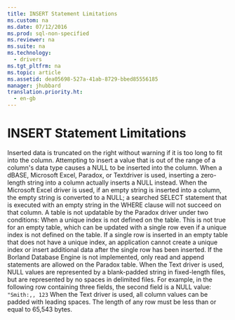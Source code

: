 ```yaml
---
title: INSERT Statement Limitations
ms.custom: na
ms.date: 07/12/2016
ms.prod: sql-non-specified
ms.reviewer: na
ms.suite: na
ms.technology: 
  - drivers
ms.tgt_pltfrm: na
ms.topic: article
ms.assetid: dea05698-527a-41ab-8729-bbed85556185
manager: jhubbard
translation.priority.ht: 
  - en-gb
---
```

# INSERT Statement Limitations
<?xml version="1.0" encoding="utf-8"?>
<developerConceptualDocument xmlns="http://ddue.schemas.microsoft.com/authoring/2003/5" xmlns:xlink="http://www.w3.org/1999/xlink" xmlns:xsi="http://www.w3.org/2001/XMLSchema-instance" xsi:schemaLocation="http://ddue.schemas.microsoft.com/authoring/2003/5 http://dduestorage.blob.core.windows.net/ddueschema/developer.xsd">
  <introduction>
    <para>Inserted data is truncated on the right without warning if it is too long to fit into the column.</para>
    <para>Attempting to insert a value that is out of the range of a column's data type causes a NULL to be inserted into the column.</para>
    <para>When a dBASE, Microsoft Excel, Paradox, or Textdriver is used, inserting a zero-length string into a column actually inserts a NULL instead.</para>
    <para>When the Microsoft Excel driver is used, if an empty string is inserted into a column, the empty string is converted to a NULL; a searched SELECT statement that is executed with an empty string in the WHERE clause will not succeed on that column.</para>
    <para>A table is not updatable by the Paradox driver under two conditions:  </para>
    <list class="bullet">
      <listItem>
        <para>When a unique index is not defined on the table. This is not true for an empty table, which can be updated with a single row even if a unique index is not defined on the table. If a single row is inserted in an empty table that does not have a unique index, an application cannot create a unique index or insert additional data after the single row has been inserted. </para>
      </listItem>
      <listItem>
        <para>If the Borland Database Engine is not implemented, only read and append statements are allowed on the Paradox table.</para>
      </listItem>
    </list>
    <para>When the Text driver is used, NULL values are represented by a blank-padded string in fixed-length files, but are represented by no spaces in delimited files. For example, in the following row containing three fields, the second field is a NULL value:</para>
    <code> "Smith:,, 123</code>
    <para>When the Text driver is used, all column values can be padded with leading spaces. The length of any row must be less than or equal to 65,543 bytes.</para>
  </introduction>
  <relatedTopics />
</developerConceptualDocument>